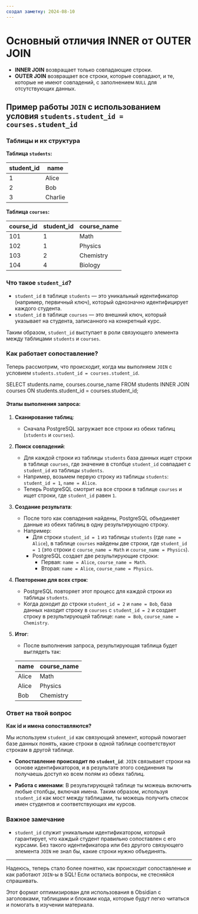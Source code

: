 ```yaml
---
создал заметку: 2024-08-10
---
```

# Основный отличия INNER от OUTER JOIN 

- **INNER JOIN** возвращает только совпадающие строки.
- **OUTER JOIN** возвращает все строки, которые совпадают, и те, которые не имеют совпадений, с заполнением `NULL` для отсутствующих данных.


## Пример работы `JOIN` с использованием условия `students.student_id = courses.student_id`

### Таблицы и их структура

**Таблица `students`:**

| student_id | name      |
|------------|-----------|
| 1          | Alice     |
| 2          | Bob       |
| 3          | Charlie   |

**Таблица `courses`:**

| course_id | student_id | course_name    |
|-----------|------------|----------------|
| 101       | 1          | Math           |
| 102       | 1          | Physics        |
| 103       | 2          | Chemistry      |
| 104       | 4          | Biology        |

### Что такое `student_id`?

- `student_id` в таблице `students` — это уникальный идентификатор (например, первичный ключ), который однозначно идентифицирует каждого студента.
- `student_id` в таблице `courses` — это внешний ключ, который указывает на студента, записанного на конкретный курс.

Таким образом, `student_id` выступает в роли связующего элемента между таблицами `students` и `courses`.

### Как работает сопоставление?

Теперь рассмотрим, что происходит, когда мы выполняем `JOIN` с условием `students.student_id = courses.student_id`.


SELECT students.name, courses.course_name
FROM students
INNER JOIN courses ON students.student_id = courses.student_id;


#### Этапы выполнения запроса:

1. **Сканирование таблиц**:
   - Сначала PostgreSQL загружает все строки из обеих таблиц (`students` и `courses`).
   
2. **Поиск совпадений**:
   - Для каждой строки из таблицы `students` база данных ищет строки в таблице `courses`, где значение в столбце `student_id` совпадает с `student_id` из таблицы `students`.
   - Например, возьмем первую строку из таблицы `students`: `student_id = 1`, `name = Alice`.
   - Теперь PostgreSQL смотрит на все строки в таблице `courses` и ищет строки, где `student_id` равен `1`.

3. **Создание результата**:
   - После того как совпадения найдены, PostgreSQL объединяет данные из обеих таблиц в одну результирующую строку.
   - Например:
     - Для строки `student_id = 1` из таблицы `students` (где `name = Alice`), в таблице `courses` найдены две строки, где `student_id = 1` (это строки с `course_name = Math` и `course_name = Physics`).
     - PostgreSQL создает две результирующие строки:
       - Первая: `name = Alice`, `course_name = Math`.
       - Вторая: `name = Alice`, `course_name = Physics`.

4. **Повторение для всех строк**:
   - PostgreSQL повторяет этот процесс для каждой строки из таблицы `students`.
   - Когда доходит до строки `student_id = 2` и `name = Bob`, база данных находит строку в `courses` с `student_id = 2` и создает строку в результирующей таблице: `name = Bob`, `course_name = Chemistry`.

5. **Итог**:
   - После выполнения запроса, результирующая таблица будет выглядеть так:

   | name   | course_name |
   |--------|-------------|
   | Alice  | Math        |
   | Alice  | Physics     |
   | Bob    | Chemistry   |

### Ответ на твой вопрос

**Как id и имена сопоставляются?**

Мы используем `student_id` как связующий элемент, который помогает базе данных понять, какие строки в одной таблице соответствуют строкам в другой таблице.

- **Сопоставление происходит по `student_id`**: `JOIN` связывает строки на основе идентификаторов, и в результате этого соединения ты получаешь доступ ко всем полям из обеих таблиц.
  
- **Работа с именами**: В результирующей таблице ты можешь включить любые столбцы, включая имена. Таким образом, используя `student_id` как мост между таблицами, ты можешь получить список имен студентов и соответствующих им курсов.

### Важное замечание

- `student_id` служит уникальным идентификатором, который гарантирует, что каждый студент правильно сопоставлен с его курсами. Без такого идентификатора или без другого связующего элемента `JOIN` не знал бы, какие строки нужно объединять.

---

Надеюсь, теперь стало более понятно, как происходит сопоставление и как работают `JOIN`-ы в SQL! Если остались вопросы, не стесняйся спрашивать.


Этот формат оптимизирован для использования в Obsidian с заголовками, таблицами и блоками кода, которые будут легко читаться и помогать в изучении материала.